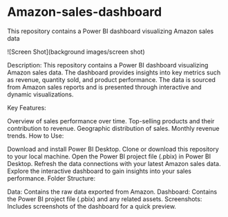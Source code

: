 # Amazon-sales-dashboard
This repository contains a Power BI dashboard visualizing Amazon sales data


![Screen Shot](background images/screen shot)


Description:
This repository contains a Power BI dashboard visualizing Amazon sales data. The dashboard provides insights into key metrics such as revenue, quantity sold, and product performance. The data is sourced from Amazon sales reports and is presented through interactive and dynamic visualizations.

Key Features:

Overview of sales performance over time.
Top-selling products and their contribution to revenue.
Geographic distribution of sales.
Monthly revenue trends.
How to Use:

Download and install Power BI Desktop.
Clone or download this repository to your local machine.
Open the Power BI project file (.pbix) in Power BI Desktop.
Refresh the data connections with your latest Amazon sales data.
Explore the interactive dashboard to gain insights into your sales performance.
Folder Structure:

Data: Contains the raw data exported from Amazon.
Dashboard: Contains the Power BI project file (.pbix) and any related assets.
Screenshots: Includes screenshots of the dashboard for a quick preview.
